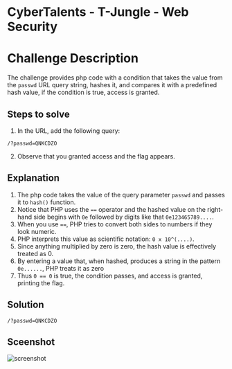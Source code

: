 # CyberTalents  - T-Jungle - Web Security

# Challenge Description
The challenge provides php code with a condition that takes the value from the `passwd` URL query string, hashes it, and compares it with a predefined hash value, if the condition is true, access is granted.

## Steps to solve
1. In the URL, add the following query: 
```
/?passwd=QNKCDZO
```
2. Observe that you granted access and the flag appears.


## Explanation
1. The php code takes the value of the query parameter `passwd` and passes it to `hash()` function.
2. Notice that PHP uses the `==` operator and the hashed value on the right-hand side begins with `0e` followed by digits like that `0e123465789....`.
3. When you use `==`, PHP tries to convert both sides to numbers if they look numeric.
4. PHP interprets this value as scientific notation: `0 x 10^(....)`.
5. Since anything multiplied by zero is zero, the hash value is effectively treated as 0.
6. By entering a value that, when hashed, produces a string in the pattern `0e......`, PHP treats it as zero
7. Thus `0 == 0` is true, the condition passes, and access is granted, printing the flag.

## Solution
```
/?passwd=QNKCDZO
```

## Sceenshot
![screenshot](https://raw.githubusercontent.com/abdalla-samir/offensive_security/main/CTFs/web_security/this_is_sparta_challenge/writeup_images/t_jungle_challenge.png)
